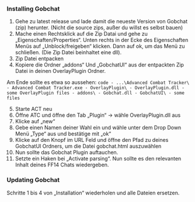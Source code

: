 ### Installing Gobchat

1. Gehe zu latest release und lade damit die neueste Version von Gobchat (zip) herunter. (Nicht die source zips, außer du willst es selbst bauen)
2. Mache einen Rechtsklick auf die Zip Datai und gehe zu „Eigenschaften/Properties“.  Unten rechts in der Ecke des Eigenschaften Menüs auf „Unblock/freigeben“ klicken. Dann auf ok, um das Menü zu schließen. (Die Zip Datei beinhaltet eine dll).
3. Zip Datei entpacken
4. Kopiere die Ordner „addons“ Und „GobchatUI“ aus der entpackten Zip Datei in deinen OverlayPlugin Ordner. 

Am Ende sollte es etwa so aussehen:
	```code
	- ...\Advanced Combat Tracker\
	  - Advanced Combat Tracker.exe
	  - OverlayPlugin\
		 - OverlayPlugin.dll
		 - some OverlayPlugin files
		 - addons\
			- Gobchat.dll
		 - GobchatUI\
			- some files
	```


5. Starte ACT neu
6. Öffne ATC und öffne den Tab „Plugin“ -> wähle OverlayPlugin.dll aus
7. Klicke auf „new“
8. Gebe einen Namen deiner Wahl ein und wähle unter dem Drop Down Menü „Type“ aus und         bestätige mit „ok“
9. Klicke auf den Knopf im URL Feld und öffne den Pfad zu deines GobchatUI Ordners, um die Datei gobchat.html auszuwählen
10. Nun sollte das Gobchat Plugin auftauchen. 
11. Setzte ein Haken bei „Activate parsing“.  Nun sollte es den relevanten Inhalt deines FF14 Chats wiedergeben. 

### Updating Gobchat

Schritte 1 bis 4 von „Installation“ wiederholen und alle Dateien ersetzen.
